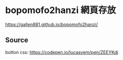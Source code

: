# bopomofo2hanzi 網頁存放
https://gallen881.github.io/bopomofo2hanzi/
## Source
button css: https://codepen.io/lucasyem/pen/ZEEYKdj
